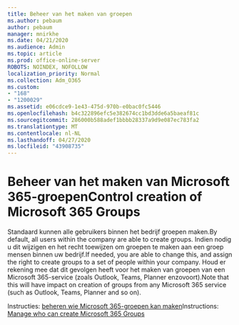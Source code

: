 ```yaml
---
title: Beheer van het maken van groepen
ms.author: pebaum
author: pebaum
manager: mnirkhe
ms.date: 04/21/2020
ms.audience: Admin
ms.topic: article
ms.prod: office-online-server
ROBOTS: NOINDEX, NOFOLLOW
localization_priority: Normal
ms.collection: Adm_O365
ms.custom:
- "168"
- "1200029"
ms.assetid: e06cdce9-1e43-475d-970b-e0bac0fc5446
ms.openlocfilehash: b4c322896efc5e382674cc1bd3dde6a5baeaf81c
ms.sourcegitcommit: 286000b588adef1bbbb28337a9d9e087ec783fa2
ms.translationtype: MT
ms.contentlocale: nl-NL
ms.lasthandoff: 04/27/2020
ms.locfileid: "43908735"
---
```

# <a name="control-creation-of-microsoft-365-groups"></a><span data-ttu-id="9bc59-102">Beheer van het maken van Microsoft 365-groepen</span><span class="sxs-lookup"><span data-stu-id="9bc59-102">Control creation of Microsoft 365 Groups</span></span>

<span data-ttu-id="9bc59-103">Standaard kunnen alle gebruikers binnen het bedrijf groepen maken.</span><span class="sxs-lookup"><span data-stu-id="9bc59-103">By default, all users within the company are able to create groups.</span></span> <span data-ttu-id="9bc59-104">Indien nodig u dit wijzigen en het recht toewijzen om groepen te maken aan een groep mensen binnen uw bedrijf.</span><span class="sxs-lookup"><span data-stu-id="9bc59-104">If needed, you are able to change this, and assign the right to create groups to a set of people within your company.</span></span> <span data-ttu-id="9bc59-105">Houd er rekening mee dat dit gevolgen heeft voor het maken van groepen van een Microsoft 365-service (zoals Outlook, Teams, Planner enzovoort).</span><span class="sxs-lookup"><span data-stu-id="9bc59-105">Note that this will have impact on creation of groups from any Microsoft 365 service (such as Outlook, Teams, Planner and so on).</span></span>
  
<span data-ttu-id="9bc59-106">Instructies: [beheren wie Microsoft 365-groepen kan maken](https://docs.microsoft.com/office365/admin/create-groups/manage-creation-of-groups)</span><span class="sxs-lookup"><span data-stu-id="9bc59-106">Instructions: [Manage who can create Microsoft 365 Groups](https://docs.microsoft.com/office365/admin/create-groups/manage-creation-of-groups)</span></span>
